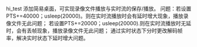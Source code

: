 hi_test
添加简易桌面，可实现录像文件播放与实时流的保存/播放。
问题：若设置PTS+=40000；usleep(20000)。则在实时流播放时会有延时增大现象，播放录像文件无此问题；
若设置PTS+=20000；usleep(20000).则在实时流播放时无延时，会有丢帧现象，播放录像文件无此问题；
通过实时状态下分时更改解码帧率，解决实时状态下延时增大问题。
